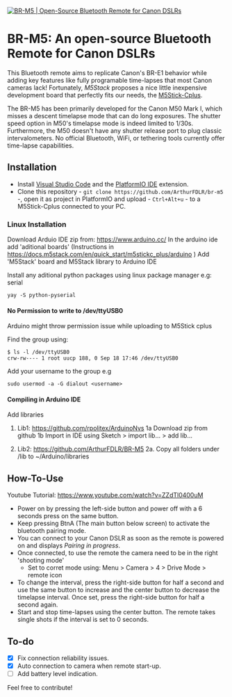 [![BR-M5 | Open-Source Bluetooth Remote for Canon DSLRs](./.github/cover.png)](https://youtu.be/Gh5uEc2dNJM "BR-M5 | Open-Source Bluetooth Remote for Canon DSLRs")

# BR-M5: An open-source Bluetooth Remote for Canon DSLRs

This Bluetooth remote aims to replicate Canon's BR-E1 behavior while adding key features like fully programable time-lapses that most Canon cameras lack! Fortunately, *M5Stack* proposes a nice little inexpensive development board that perfectly fits our needs, the [M5Stick-Cplus](https://m5stack.com/products/m5stickc-plus-esp32-pico-mini-iot-development-kit?variant=35275856609444).

The BR-M5 has been primarily developed for the Canon M50 Mark I, which misses a descent timelapse mode that can do long exposures. The shutter speed option in M50's timelapse mode is indeed limited to 1/30s. Furthermore, the M50 doesn't have any shutter release port to plug classic intervalometers. No official Bluetooth, WiFi, or tethering tools currently offer time-lapse capabilities.

## Installation

* Install [Visual Studio Code](https://code.visualstudio.com/download) and the [PlatformIO IDE](https://marketplace.visualstudio.com/items?itemName=platformio.platformio-ide) extension.
* Clone this repository - ```git clone https://github.com/ArthurFDLR/br-m5``` -, open it as project in PlatformIO and upload - ```Ctrl+Alt+u``` - to a M5Stick-Cplus connected to your PC.

### Linux Installation

Download Arduio IDE zip from: https://www.arduino.cc/
In the arduino ide add 'aditional boards' (Instructions in https://docs.m5stack.com/en/quick_start/m5stickc_plus/arduino )
Add 'M5Stack' board and M5Stack library to Arduino IDE

Install any aditional python packages using linux package manager
e.g: serial
```
yay -S python-pyserial
```

#### No Permission to write to /dev/ttyUSB0
Arduino might throw permission issue while uploading to M5Stick cplus

Find the group using:
```
$ ls -l /dev/ttyUSB0
crw-rw---- 1 root uucp 188, 0 Sep 18 17:46 /dev/ttyUSB0
```

Add your username to the group
e.g
```
sudo usermod -a -G dialout <username>
```

#### Compiling in Arduino IDE

Add libraries

1. Lib1: https://github.com/rpolitex/ArduinoNvs
1a Download zip from github
1b Import in IDE using Sketch > import lib... > add lib...

2. Lib2: https://github.com/ArthurFDLR/BR-M5
2a. Copy all folders under /lib to ~/Arduino/libraries

## How-To-Use

Youtube Tutorial: https://www.youtube.com/watch?v=ZZdTl0400uM

* Power on by pressing the left-side button and power off with a 6 seconds press on the same button.
* Keep pressing BtnA (The main button below screen) to activate the bluetooth pairing mode.
* You can connect to your Canon DSLR as soon as the remote is powered on and displays *Pairing in progress*.
* Once connected, to use the remote the camera need to be in the right 'shooting mode'
  * Set to corret mode using: Menu > Camera > 4 > Drive Mode > remote icon
* To change the interval, press the right-side button for half a second and use the same button to increase and the center button to decrease the timelapse interval. Once set, press the right-side button for half a second again.
* Start and stop time-lapses using the center button. The remote takes single shots if the interval is set to 0 seconds.

## To-do

- [x] Fix connection reliability issues.
- [x] Auto connection to camera when remote start-up.
- [ ] Add battery level indication.

Feel free to contribute!
